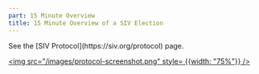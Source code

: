 ```yaml
---
part: 15 Minute Overview
title: 15 Minute Overview of a SIV Election
---
```


<p class="text-2xl">See the [SIV Protocol](https://siv.org/protocol) page.</p>

<a href="https://siv.org/protocol" target="_blank"><img src="/images/protocol-screenshot.png" style= {{width: "75%"}} /></a>
